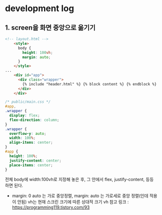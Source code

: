 # development log

## 1. screen을 화면 중앙으로 옮기기

```html
<!-- layout.html -->
    <style>
      body {
        height: 100vh;
        margin: auto;
      }
    </style>
...
    <div id="app">
      <div class="wrapper">
        {% include "header.html" %} {% block content %} {% endblock %}
      </div>
    </div>
```


```css
/* public/main.css */
#app,
.wrapper {
  display: flex;
  flex-direction: column;
}
.wrapper {
  overflow-y: auto;
  width: 100%;
  align-items: center;
}
#app {
  height: 100%;
  justify-content: center;
  place-items: center;
}

```

전체 body에 width:100vh로 지정해 놓은 후, 그 안에서 flex, justify-content, 등등 하면 된다.
* margin: 0 auto 는 가로 중앙정렬, margin: auto 는 가로세로 중앙 정렬(인데 적용이 안됨)
vh는 현재 스크린 크기에 따른 상대적 크기
vh 참고 링크 : https://programming119.tistory.com/93
